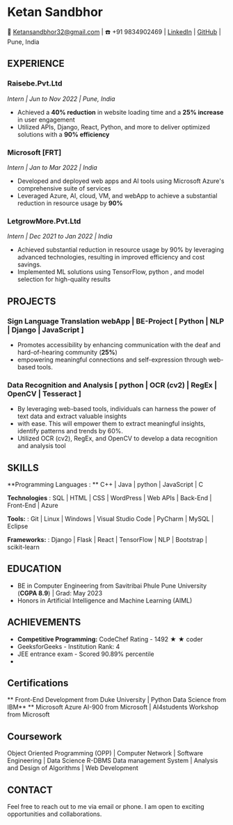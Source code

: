 # Ketan Sandbhor

📧 Ketansandbhor32@gmail.com | ☎️ +91 9834902469 | [LinkedIn](https://www.linkedin.com/in/ketan-sandbhor-7083/) | [GitHub](https://github.com/ketan70) | Pune, India

## EXPERIENCE

### Raisebe.Pvt.Ltd
*Intern | Jun to Nov 2022 | Pune, India*


- Achieved a **40% reduction** in website loading time and a **25% increase** in user engagement
- Utilized APIs, Django, React, Python, and more to deliver optimized solutions with a **90% efficiency**

### Microsoft [FRT]
*Intern | Jan to Mar 2022 | India*
- Developed and deployed web apps and AI tools using Microsoft Azure's comprehensive suite of services
- Leveraged Azure, AI, cloud, VM, and webApp to achieve a substantial reduction in resource usage by **90%**


### LetgrowMore.Pvt.Ltd
*Intern | Dec 2021 to Jan 2022 | India*
- Achieved substantial reduction in resource usage by 90% by leveraging advanced technologies, resulting in improved efficiency and cost savings.
- Implemented ML solutions using TensorFlow, python , and model selection for high-quality results

## PROJECTS

### Sign Language Translation webApp | BE-Project [ Python | NLP | Django | JavaScript ]
- Promotes accessibility by enhancing communication with the deaf and hard-of-hearing community (**25%**)
- empowering meaningful connections and self-expression through web-based tools.

### Data Recognition and Analysis  [ python | OCR (cv2) | RegEx | OpenCV | Tesseract ]
- By leveraging web-based tools, individuals can harness the power of text data and extract valuable insights
- with ease. This will empower them to extract meaningful insights, identify patterns and trends by 60%.
- Utilized OCR (cv2), RegEx, and OpenCV to develop a data recognition and analysis tool

## SKILLS

**Programming Languages : ** C++ | Java | python | JavaScript | C

**Technologies** : SQL | HTML | CSS | WordPress | Web APIs | Back-End | Front-End | Azure

**Tools:** : Git | Linux | Windows | Visual Studio Code | PyCharm | MySQL | Eclipse

**Frameworks:** :  Django | Flask | React | TensorFlow | NLP | Bootstrap | scikit-learn

## EDUCATION

- BE in Computer Engineering from Savitribai Phule Pune University (**CGPA 8.9**) | Grad: May 2023
- Honors in Artificial Intelligence and Machine Learning (AIML)

## ACHIEVEMENTS

- **Competitive Programming:** CodeChef Rating - 1492 ★ ★ coder
- GeeksforGeeks - Institution Rank: 4
-  JEE entrance exam - Scored 90.89% percentile
-  
## Certifications 
** Front-End Development from Duke University       |  Python Data Science from IBM**
** Microsoft Azure AI-900 from Microsoft            |  AI4students Workshop from  Microsoft


## Coursework 
Object Oriented Programming (OPP) | Computer Network | Software Engineering | Data Science
R-DBMS Data management System | Analysis and Design of Algorithms | Web Development

## CONTACT

Feel free to reach out to me via email or phone. I am open to exciting opportunities and collaborations.

